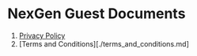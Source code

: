 # NexGen Guest Documents

1. [Privacy Policy](./privacy_policy.md)
2. [Terms and Conditions][./terms_and_conditions.md]
